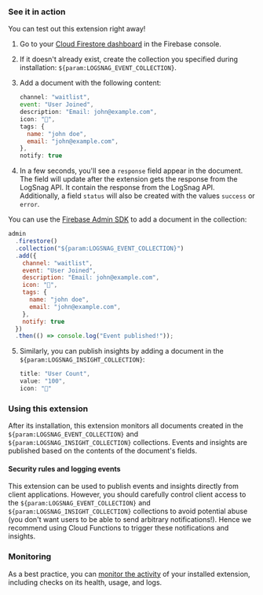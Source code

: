 ### See it in action

You can test out this extension right away!

1.  Go to your [Cloud Firestore dashboard](https://console.firebase.google.com/project/${param:PROJECT_ID}/firestore/data) in the Firebase console.

2.  If it doesn't already exist, create the collection you specified during installation: `${param:LOGSNAG_EVENT_COLLECTION}`.

3.  Add a document with the following content:

    ```js
    channel: "waitlist",
    event: "User Joined",
    description: "Email: john@example.com",
    icon: "🎉",
    tags: {
      name: "john doe",
      email: "john@example.com",
    },
    notify: true
    ```

4.  In a few seconds, you'll see a `response` field appear in the document. The field will update after the extension gets the response from the LogSnag API. It contain the response from the LogSnag API. Additionally, a field `status` will also be created with the values `success` or `error`.

You can use the [Firebase Admin SDK][admin_sdk] to add a document in the collection:

```js
admin
  .firestore()
  .collection("${param:LOGSNAG_EVENT_COLLECTION}")
  .add({
    channel: "waitlist",
    event: "User Joined",
    description: "Email: john@example.com",
    icon: "🎉",
    tags: {
      name: "john doe",
      email: "john@example.com",
    },
    notify: true
  })
  .then(() => console.log("Event published!"));
```

5. Similarly, you can publish insights by adding a document in the `${param:LOGSNAG_INSIGHT_COLLECTION}`:

    ```js
    title: "User Count",
    value: "100",
    icon: "👨"
    ```

### Using this extension

After its installation, this extension monitors all documents created in the `${param:LOGSNAG_EVENT_COLLECTION}` and `${param:LOGSNAG_INSIGHT_COLLECTION}` collections. Events and insights are published based on the contents of the document's fields.


#### Security rules and logging events

This extension can be used to publish events and insights directly from client applications. However, you should carefully control client access to the `${param:LOGSNAG_EVENT_COLLECTION}` and `${param:LOGSNAG_INSIGHT_COLLECTION}` collections to avoid potential abuse (you don't want users to be able to send arbitrary notifications!). Hence we recommend using Cloud Functions to trigger these notifications and insights.


### Monitoring

As a best practice, you can [monitor the activity](https://firebase.google.com/docs/extensions/manage-installed-extensions#monitor) of your installed extension, including checks on its health, usage, and logs.

[admin_sdk]: https://firebase.google.com/docs/admin/setup